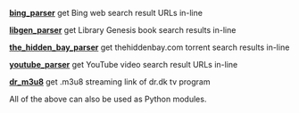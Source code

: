 

**[bing_parser](https://github.com/taext/parsers/tree/master/bing_parser)** get Bing web search result URLs in-line

**[libgen_parser](https://github.com/taext/parsers/tree/master/libgen_parser)** get Library Genesis book search results in-line

**[the_hidden_bay_parser](https://github.com/taext/parsers/tree/master/the_hidden_bay_parser)** get thehiddenbay.com torrent search results in-line

**[youtube_parser](https://github.com/taext/parsers/tree/master/youtube_parser)** get YouTube video search result URLs in-line

**[dr_m3u8](https://github.com/taext/parsers/tree/master/dr_m3u8)** get .m3u8 streaming link of dr.dk tv program

All of the above can also be used as Python modules.
